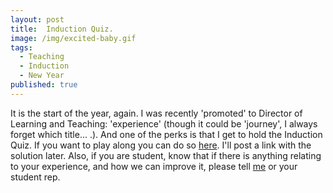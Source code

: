 ```yaml
---
layout: post
title:  Induction Quiz.
image: /img/excited-baby.gif
tags:
  - Teaching
  - Induction
  - New Year
published: true
---
```


It is the start of the year, again. I was recently 'promoted' to Director of Learning and Teaching: 'experience' (though it could be 'journey', I always forget which title... .). And one of the perks is that I get to hold the Induction Quiz. If you want to play along you can do so [here](https://tvpollet.github.io/Quiz/Quiz.html#1). I'll post a link with the solution later. Also, if you are student, know that if there is anything relating to your experience, and how we can improve it, please tell [me](mailto:thomas.pollet@northumbria.ac.uk) or your student rep.

